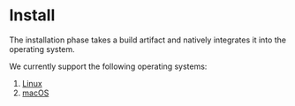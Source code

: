# Install

The installation phase takes a build artifact and natively integrates it into
the operating system.

We currently support the following operating systems:
1. [Linux](linux)
2. [macOS](macos)
